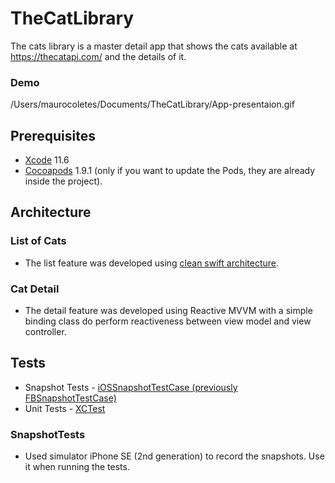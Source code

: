 # TheCatLibrary
The cats library is a master detail app that shows the cats available at https://thecatapi.com/ and the details of it.

### Demo
/Users/maurocoletes/Documents/TheCatLibrary/App-presentaion.gif

## Prerequisites
* [Xcode](https://developer.apple.com/xcode/) 11.6
* [Cocoapods](https://cocoapods.org) 1.9.1 (only if you want to update the Pods, they are already inside the project).

## Architecture
### List of Cats
* The list feature was developed using [clean swift architecture](https://clean-swift.com/).
### Cat Detail
*  The detail feature was developed using Reactive MVVM with a simple binding class do perform reactiveness between view model and view controller.

## Tests
* Snapshot Tests - [iOSSnapshotTestCase (previously FBSnapshotTestCase)](https://github.com/uber/ios-snapshot-test-case)
* Unit Tests - [XCTest](https://developer.apple.com/documentation/xctest)
### SnapshotTests
* Used simulator iPhone SE (2nd generation) to record the snapshots. Use it when running the tests.

